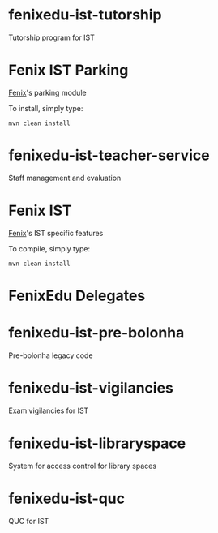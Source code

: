 fenixedu-ist-tutorship
======================

Tutorship program for IST

Fenix IST Parking
==================

[Fenix](http://www.github.com/FenixEdu/fenix)'s parking module

To install, simply type:

    mvn clean install

fenixedu-ist-teacher-service
============================

Staff management and evaluation

Fenix IST
==========

[Fenix](http://www.github.com/FenixEdu/fenix)'s IST specific features

To compile, simply type:

    mvn clean install

FenixEdu Delegates
==========

fenixedu-ist-pre-bolonha
========================

Pre-bolonha legacy code

fenixedu-ist-vigilancies
========================

Exam vigilancies for IST

fenixedu-ist-libraryspace
=========================

System for access control for library spaces

fenixedu-ist-quc
================

QUC for IST
